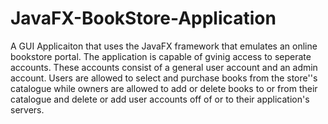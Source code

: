 # JavaFX-BookStore-Application
A GUI Applicaiton that uses the JavaFX framework that emulates an online bookstore portal. The application is capable of gvinig access to seperate accounts. These accounts consist of a general user account and an admin account. Users are allowed to select and purchase books from the store''s catalogue while owners are allowed to add or delete books to or from their catalogue and delete or add user accounts off of or to their application's servers. 
